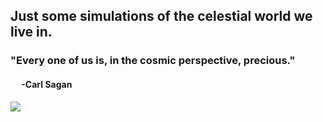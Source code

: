 ## Just some simulations of the celestial world we live in.

### "Every one of us is, in the cosmic perspective, precious." 
#### &emsp; -Carl Sagan
![](https://cdn.esawebb.org/archives/images/wallpaper4/pillarsofcreation_composite.jpg)
